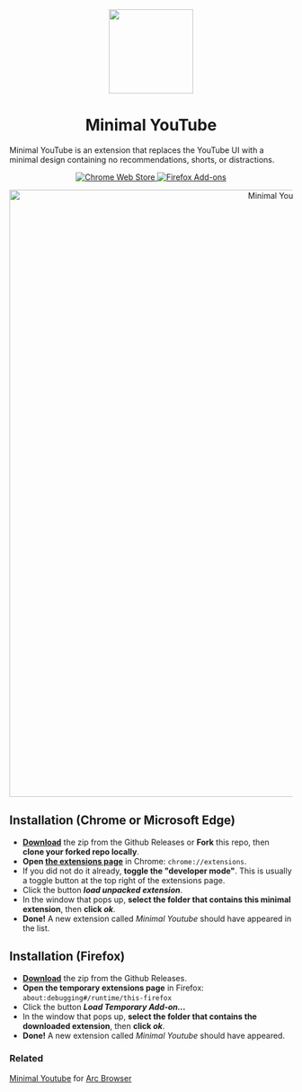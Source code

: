 <div align="center">
  <img src="assets/logo.png" width="150">
  <h1>Minimal YouTube</h1>
</div>

Minimal YouTube is an extension that replaces the YouTube UI with a minimal design containing no recommendations, shorts, or distractions.

<p align="center">
  <a
    rel="noreferrer noopener"
    href="https://chrome.google.com/webstore/detail/minimal-youtube/imnffafnaoooaedkhappfhomnnpigogk"
  >
    <img
      alt="Chrome Web Store"
      src="https://img.shields.io/badge/Chrome-141e24.svg?&style=for-the-badge&logo=google-chrome&logoColor=white"
    />
  </a>
  <a rel="noreferrer noopener" href="https://addons.mozilla.org/en-US/firefox/addon/minimal-youtube-extension/">
    <img
      alt="Firefox Add-ons"
      src="https://img.shields.io/badge/Firefox-141e24.svg?&style=for-the-badge&logo=firefox-browser&logoColor=white"
    />
  </a>

</p>

<p align="center">
  <img src="assets/screenshot-chrome.png" width="1080" alt="Minimal Youtube on Gooogle Chrome">
</p>

## Installation (Chrome or Microsoft Edge)
- **[Download](https://github.com/dephraiim/minimal-youtube/releases/download/v1.0.1/minimal_youtube-1.0.1.zip)** the zip from the Github Releases or  **Fork** this repo, then **clone your forked repo locally**.
- **Open [the extensions page](chrome://extensions)** in Chrome: `chrome://extensions`.
- If you did not do it already, **toggle the "developer mode"**. This is usually a toggle button at the top right of the extensions page.
- Click the button **_load unpacked extension_**.
- In the window that pops up, **select the folder that contains this minimal extension**, then **click _ok_**.
- **Done!** A new extension called _Minimal Youtube_ should have appeared in the list.

## Installation (Firefox)
- **[Download](https://github.com/dephraiim/minimal-youtube/releases/download/v1.0.1/minimal_youtube-1.0.1.zip)** the zip from the Github Releases.
- **Open the temporary extensions page** in Firefox: `about:debugging#/runtime/this-firefox`
- Click the button **_Load Temporary Add-on..._**
- In the window that pops up, **select the folder that contains the downloaded extension**, then **click _ok_**.
- **Done!** A new extension called _Minimal Youtube_ should have appeared.



### Related

[Minimal Youtube](https://github.com/0kzh/minimal-youtube/) for [Arc Browser](https://arc.net)
